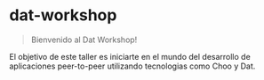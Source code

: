 # dat-workshop
> Bienvenido al Dat Workshop!

El objetivo de este taller es iniciarte en el mundo del desarrollo
de aplicaciones peer-to-peer utilizando tecnologias como Choo y Dat.


